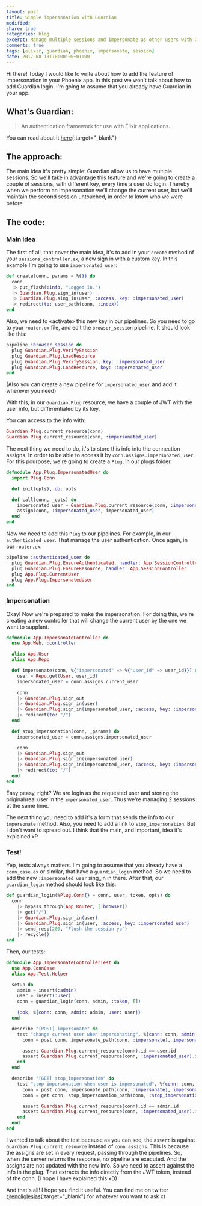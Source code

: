 ```yaml
---
layout: post
title: Simple impersonation with Guardian
modified:
share: true
categories: blog
excerpt: Manage multiple sessions and impersonate as other users with Guardian
comments: true
tags: [elixir, guardian, phoenix, impersonate, session]
date: 2017-08-13T18:00:00+01:00
---
```



Hi there! Today I would like to write about how to add the feature of impersonation in your Phoenix app. In this post we won't talk about how to add Guardian login. I'm going to assume that you already have Guardian in your app.

## What's Guardian:

> An authentication framework for use with Elixir applications.

You can read about it [here](https://github.com/ueberauth/guardian){:target="_blank"}

## The approach:

The main idea it's pretty simple: Guardian allow us to have multiple sessions. So we'll take in advantage this feature and we're going to create a couple of sessions, with different key, every time a user do login. Thereby when we perform an impersonation we'll change the current user, but we'll maintain the second session untouched, in order to know who we were before.

## The code:

### Main idea

The first of all, that cover the main idea, it's to add in your `create` method of your `sessions_controller.ex`, a new sign in with a custom key. In this example I'm going to use `impersonated_user`:

~~~ elixir
def create(conn, params = %{}) do
  conn
  |> put_flash(:info, "Logged in.")
  |> Guardian.Plug.sign_in(user)
  |> Guardian.Plug.sing_in(user, :access, key: :impersonated_user)
  |> redirect(to: user_path(conn, :index))
end
~~~

Also, we need to «activate» this new key in our pipelines. So you need to go to your `router.ex` file, and edit the `browser_session` pipeline. It should look like this:

~~~ elixir
pipeline :browser_session do
  plug Guardian.Plug.VerifySession
  plug Guardian.Plug.LoadResource
  plug Guardian.Plug.VerifySession, key: :impersonated_user
  plug Guardian.Plug.LoadResource, key: :impersonated_user
end
~~~

(Also you can create a new pipeline for `impersonated_user` and add it wherever you need)


With this, in our `Guardian.Plug` resource, we have a couple of JWT with the user info, but differentiated by its key.

You can access to the info with:

~~~ elixir
Guardian.Plug.current_resource(conn)
Guardian.Plug.current_resource(conn, :impersonated_user)
~~~

The next thing we need to do, it's to store this info into the connection assigns. In order to be able to access it by `conn.assigns.impersonated_user`. For this pourpose, we're going to create a `Plug`, in our plugs folder.

~~~ elixir
defmodule App.Plug.ImpersonatedUser do
  import Plug.Conn

  def init(opts), do: opts

  def call(conn, _opts) do
    impersonated_user = Guardian.Plug.current_resource(conn, :impersonated_user)
    assign(conn, :impersonated_user, impersonated_user)
  end
end
~~~

Now we need to add this `Plug` to our pipelines. For example, in our `authenticated_user`. That manage the user authentication. Once again, in our `router.ex`:

~~~ elixir
pipeline :authenticated_user do
  plug Guardian.Plug.EnsureAuthenticated, handler: App.SessionController
  plug Guardian.Plug.EnsureResource, handler: App.SessionController
  plug App.Plug.CurrentUser
  plug App.Plug.ImpersonatedUser
end
~~~

### Impersonation

Okay! Now we're prepared to make the impersonation. For doing this, we're creating a new controller that will change the current user by the one we want to supplant.

~~~ elixir
defmodule App.ImpersonateController do
  use App.Web, :controller

  alias App.User
  alias App.Repo

  def impersonate(conn, %{"impersonated" => %{"user_id" => user_id}}) do
    user = Repo.get(User, user_id)
    impersonated_user = conn.assigns.current_user

    conn
    |> Guardian.Plug.sign_out
    |> Guardian.Plug.sign_in(user)
    |> Guardian.Plug.sign_in(impersonated_user, :access, key: :impersonated_user)
    |> redirect(to: "/")
  end

  def stop_impersonation(conn, _params) do
    impersonated_user = conn.assigns.impersonated_user

    conn
    |> Guardian.Plug.sign_out
    |> Guardian.Plug.sign_in(impersonated_user)
    |> Guardian.Plug.sign_in(impersonated_user, :access, key: :impersonated_user)
    |> redirect(to: "/")
  end
end
~~~

Easy peasy, right? We are login as the requested user and storing the original/real user in the `impersonated_user`. Thus we're managing 2 sessions at the same time.

The next thing you need to add it's a form that sends the info to our `impersonate` method. Also, you need to add a link to `stop_impersonation`. But I don't want to spread out. I think that the main, and important, idea it's explained xP

### Test!

Yep, tests always matters. I'm going to assume that you already have a `conn_case.ex` or similar, that have a `guardian_login` method. So we need to add the new `:impersonated_user` sing_in in there. After that, our `guardian_login` method should look like this:

~~~ elixir
def guardian_login(%Plug.Conn{} = conn, user, token, opts) do
  conn
    |> bypass_through(App.Router, [:browser])
    |> get("/")
    |> Guardian.Plug.sign_in(user)
    |> Guardian.Plug.sign_in(user, :access, key: :impersonated_user)
    |> send_resp(200, "Flush the session yo")
    |> recycle()
end
~~~

Then, our tests:

~~~ elixir
defmodule App.ImpersonateControllerTest do
  use App.ConnCase
  alias App.Test.Helper

  setup do
    admin = insert(:admin)
    user = insert(:user)
    conn = guardian_login(conn, admin, :token, [])

    {:ok, %{conn: conn, admin: admin, user: user}}
  end

  describe "[POST] impersonate" do
    test "change current user when impersonating", %{conn: conn, admin: admin, user: user} do
      conn = post conn, impersonate_path(conn, :impersonate), impersonated: %{"user_id" => user.id}

      assert Guardian.Plug.current_resource(conn).id == user.id
      assert Guardian.Plug.current_resource(conn, :impersonated_user).id == admin.id
    end
  end

  describe "[GET] stop_impersonation" do
    test "stop impersonation when user is impersonated", %{conn: conn, admin: admin, user: user} do
      conn = post conn, impersonate_path(conn, :impersonate), impersonated: %{"user_id" => user.id}
      conn = get conn, stop_impersonation_path(conn, :stop_impersonation)

      assert Guardian.Plug.current_resource(conn).id == admin.id
      assert Guardian.Plug.current_resource(conn, :impersonated_user).id == admin.id
    end
  end
end
~~~

I wanted to talk about the test because as you can see, the `assert` is against `Guardian.Plug.current_resource` instead of `conn.assigns`. This is because the assigns are set in every request, passing through the pipelines. So, when the server returns the response, no pipeline are executed. And the assigns are not updated with the new info. So we need to assert against the info in the plug. That extracts the info directly from the JWT token, instead of the conn. (I hope I have explained this xD)

And that's all! I hope you find it useful. You can find me on twitter [@enoliglesias](https://twitter.com/enoliglesias){:target="_blank"} for whatever you want to ask x)
